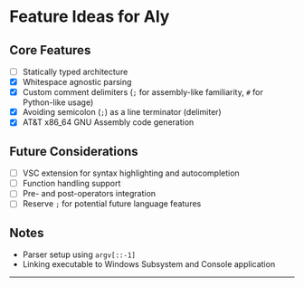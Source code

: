 # Feature Ideas for Aly

## Core Features

- [ ] Statically typed architecture
- [x] Whitespace agnostic parsing
- [x] Custom comment delimiters (`;` for assembly-like familiarity, `#` for Python-like usage)
- [x] Avoiding semicolon (`;`) as a line terminator (delimiter)
- [x] AT&T x86_64 GNU Assembly code generation

## Future Considerations

- [ ] VSC extension for syntax highlighting and autocompletion
- [ ] Function handling support
- [ ] Pre- and post-operators integration
- [ ] Reserve `;` for potential future language features

## Notes

- Parser setup using `argv[::-1]`
- Linking executable to Windows Subsystem and Console application

---
